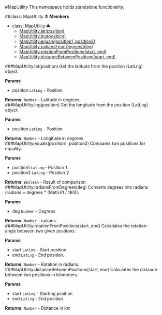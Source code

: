 <a name="module_MapUtility"></a>
#MapUtility
This namespace holds standalone functionality.

<a name="exp_module_MapUtility"></a>
##class: MapUtility ⏏
**Members**

* [class: MapUtility ⏏](#exp_module_MapUtility)
  * [MapUtility.lat(position)](#module_MapUtility.lat)
  * [MapUtility.lng(position)](#module_MapUtility.lng)
  * [MapUtility.equals(position1, position2)](#module_MapUtility.equals)
  * [MapUtility.radiansFromDegrees(deg)](#module_MapUtility.radiansFromDegrees)
  * [MapUtility.rotationFromPositions(start, end)](#module_MapUtility.rotationFromPositions)
  * [MapUtility.distanceBetweenPositions(start, end)](#module_MapUtility.distanceBetweenPositions)

<a name="module_MapUtility.lat"></a>
###MapUtility.lat(position)
Get the latitude from the position (LatLng) object.

**Params**

- position `LatLng` - Position  

**Returns**: `Number` - Latitude in degrees  
<a name="module_MapUtility.lng"></a>
###MapUtility.lng(position)
Get the longitude from the position (LatLng) object.

**Params**

- position `LatLng` - Position  

**Returns**: `Number` - Longitude in degrees  
<a name="module_MapUtility.equals"></a>
###MapUtility.equals(position1, position2)
Compares two positions for equality.

**Params**

- position1 `LatLng` - Position 1  
- position2 `LatLng` - Position 2  

**Returns**: `Boolean` - Result of comparison  
<a name="module_MapUtility.radiansFromDegrees"></a>
###MapUtility.radiansFromDegrees(deg)
Converts degrees into radians (radians = degrees * (Math.PI / 180)).

**Params**

- deg `Number` - Degrees  

**Returns**: `Number` - radians.  
<a name="module_MapUtility.rotationFromPositions"></a>
###MapUtility.rotationFromPositions(start, end)
Calculates the rotation-angle between two given positions.

**Params**

- start `LatLng` - Start position.  
- end `LatLng` - End position.  

**Returns**: `Number` - Rotation in radians.  
<a name="module_MapUtility.distanceBetweenPositions"></a>
###MapUtility.distanceBetweenPositions(start, end)
Calculates the distance between two positions in kilometers.

**Params**

- start `LatLng` - Starting position  
- end `LatLng` - End position  

**Returns**: `Number` - Distance in km  
